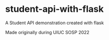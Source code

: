 # student-api-with-flask
A Student API demonstration created with flask

Made originally during UIUC SOSP 2022
